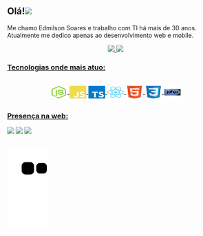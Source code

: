 ## Olá!<img src="https://raw.githubusercontent.com/iampavangandhi/iampavangandhi/master/gifs/Hi.gif" width="30px"></h2>
Me chamo Edmilson Soares e trabalho com TI há mais de 30 anos. Atualmente me dedico apenas ao desenvolvimento web e mobile.
 <div>
  <center>
   <a href="https://github.com/esbnet">
   <img height="180em" src="https://github-readme-stats.vercel.app/api?username=esbnet&show_icons=true&theme=gruvbox&include_all_commits=true&count_private=false"/>
   <img height="180em" src="https://github-readme-stats.vercel.app/api/top-langs/?username=esbnet&layout=compact&langs_count=7&theme=gruvbox&count_private=false""/>
 </center>
</div>
 
### Tecnologias onde mais atuo:
 
<div style="display: inline_block; align: center"><br>
 <center>
  <img align="center" alt="esbdev-Node" height="30" width="40" src="https://raw.githubusercontent.com/devicons/devicon/master/icons/nodejs/nodejs-plain.svg">
  <img align="center" alt="esbdev-Js" height="30" width="40" src="https://raw.githubusercontent.com/devicons/devicon/master/icons/javascript/javascript-plain.svg">
  <img align="center" alt="esbdev-Ts" height="30" width="40" src="https://raw.githubusercontent.com/devicons/devicon/master/icons/typescript/typescript-plain.svg">
  <img align="center" alt="esbdev-React" height="30" width="40" src="https://raw.githubusercontent.com/devicons/devicon/master/icons/react/react-original.svg">
  <img align="center" alt="esbdev-HTML" height="30" width="40" src="https://raw.githubusercontent.com/devicons/devicon/master/icons/html5/html5-original.svg">
  <img align="center" alt="esbdev-CSS" height="30" width="40" src="https://raw.githubusercontent.com/devicons/devicon/master/icons/css3/css3-original.svg">
  <img align="center" alt="esbdev-PHP" height="30" width="40" src="https://raw.githubusercontent.com/devicons/devicon/master/icons/php/php-original.svg">
 </center>
</div>
 
  ##

 ### Presença na web:

<div> 
  <a href="https://www.linkedin.com/in/edmilson-soares/" target="_blank"><img src="https://img.shields.io/badge/-LinkedIn-%230077B5?style=for-the-badge&logo=linkedin&logoColor=white" target="_blank"></a> 
  <a href="https://www.youtube.com/c/EdmilsonSoares" target="_blank"><img src="https://img.shields.io/badge/YouTube-FF0000?style=for-the-badge&logo=youtube&logoColor=white" target="_blank"></a>
  <a href = "mailto:esbnet@gmail.com/"><img src="https://img.shields.io/badge/-Gmail-%23333?style=for-the-badge&logo=gmail&logoColor=white" target="_blank"></a>

   ##

 ### ![Snake animation](https://github.com/rafaballerini/rafaballerini/blob/output/github-contribution-grid-snake.svg)
 
</div>
